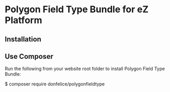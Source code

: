 # Polygon Field Type Bundle for eZ Platform


## Installation

## Use Composer

Run the following from your website root folder to install Polygon Field Type Bundle:

$ composer require donfelice/polygonfieldtype
